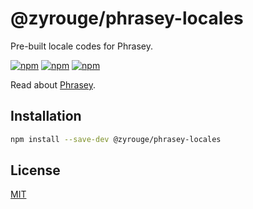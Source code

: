 # @zyrouge/phrasey-locales

Pre-built locale codes for Phrasey.

[![npm](https://img.shields.io/npm/v/@zyrouge/phrasey-locales)](https://npmjs.com/package/@zyrouge/phrasey-locales)
[![npm](https://img.shields.io/npm/dw/@zyrouge/phrasey-locales)](https://npmjs.com/package/@zyrouge/phrasey-locales)
[![npm](https://img.shields.io/npm/l/@zyrouge/phrasey-locales)](https://github.com/zyrouge/phrasey/tree/main/subpackages/phrasey-locales)

Read about [Phrasey](https://zyrouge.github.io/phrasey/getting-started/).

## Installation

```bash
npm install --save-dev @zyrouge/phrasey-locales
```

## License

[MIT](./LICENSE)
